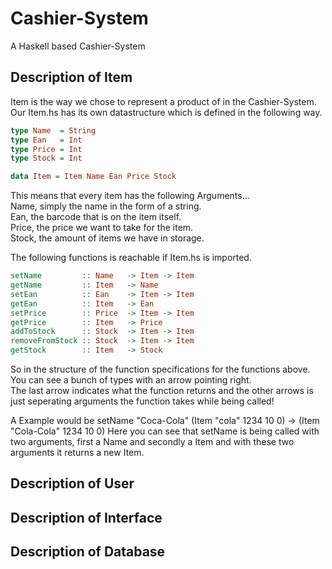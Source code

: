 # Cashier-System
A Haskell based Cashier-System
## Description of Item
Item is the way we chose to represent a product of in the Cashier-System.
Our Item.hs has its own datastructure which is defined in the following way.
```Haskell
type Name  = String
type Ean   = Int
type Price = Int
type Stock = Int

data Item = Item Name Ean Price Stock
```
This means that every item has the following Arguments...  
Name, simply the name in the form of a string.  
Ean, the barcode that is on the item itself.  
Price, the price we want to take for the item.  
Stock, the amount of items we have in storage.  

The following functions is reachable if Item.hs is imported.  
```Haskell
setName         :: Name   -> Item -> Item
getName         :: Item   -> Name
setEan          :: Ean    -> Item -> Item
getEan          :: Item   -> Ean
setPrice        :: Price  -> Item -> Item
getPrice        :: Item   -> Price
addToStock      :: Stock  -> Item -> Item
removeFromStock :: Stock  -> Item -> Item
getStock        :: Item   -> Stock
```
So in the structure of the function specifications for the functions above. You can see a bunch of types with an arrow pointing right.  
The last arrow indicates what the function returns and the other arrows is just seperating arguments the function takes while being called!  

A Example would be setName "Coca-Cola" (Item "cola" 1234 10 0) -> (Item "Cola-Cola" 1234 10 0)
Here you can see that setName is being called with two arguments, first a Name and secondly a Item and with these two arguments it returns a new Item.

## Description of User
## Description of Interface
## Description of Database
